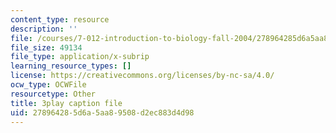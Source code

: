 ```yaml
---
content_type: resource
description: ''
file: /courses/7-012-introduction-to-biology-fall-2004/278964285d6a5aa89508d2ec883d4d98_BAldLXDPWZM.vtt
file_size: 49134
file_type: application/x-subrip
learning_resource_types: []
license: https://creativecommons.org/licenses/by-nc-sa/4.0/
ocw_type: OCWFile
resourcetype: Other
title: 3play caption file
uid: 27896428-5d6a-5aa8-9508-d2ec883d4d98
---
```

